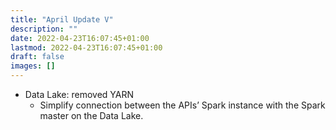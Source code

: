 ```yaml
---
title: "April Update V"
description: ""
date: 2022-04-23T16:07:45+01:00
lastmod: 2022-04-23T16:07:45+01:00
draft: false
images: []
---
```


- Data Lake: removed YARN
    - Simplify connection between the APIs’ Spark instance with the Spark master on the Data Lake.